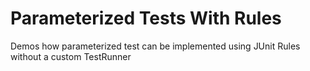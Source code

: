 Parameterized Tests With Rules
==============================

Demos how parameterized test can be implemented using JUnit Rules without a custom TestRunner

